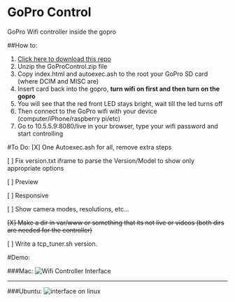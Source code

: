 GoPro Control
=============

GoPro Wifi controller inside the gopro

##How to:

1. [Click here to download this repo](https://github.com/KonradIT/gopro-control/archive/GoProControl.zip)
2. Unzip the GoProControl.zip file
3. Copy index.html and autoexec.ash to the root your GoPro SD card (where DCIM and MISC are)
4. Insert card back into the gopro, **turn wifi on first and then turn on the gopro**
5. You will see that the red front LED stays bright, wait till the led turns off
6. Then connect to the GoPro wifi with your device (computer/iPhone/raspberry pi/etc)
7. Go to 10.5.5.9:8080/live in your browser, type your wifi password and start controlling


#To Do:
[X] One Autoexec.ash for all, remove extra steps

[ ] Fix version.txt iframe to parse the Version/Model to show only appropriate options

[ ]	Preview 

[ ] Responsive

[ ] Show camera modes, resolutions, etc... 

~~[X] Make a dir in var/www or something that its not live or videos (both dirs are needed for the controller)~~

[ ] Write a tcp_tuner.sh version.



#Demo:

###Mac:
![Wifi Controller Interface](http://i.imgur.com/Bd86u0i.png)

---

###Ubuntu:
![interface on linux](http://i.imgur.com/rdDLCaS.png)
